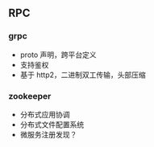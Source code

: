 ## RPC

### grpc

* proto 声明，跨平台定义
* 支持鉴权
* 基于 http2，二进制双工传输，头部压缩

### zookeeper

* 分布式应用协调
* 分布式文件配置系统
* 微服务注册发现？
